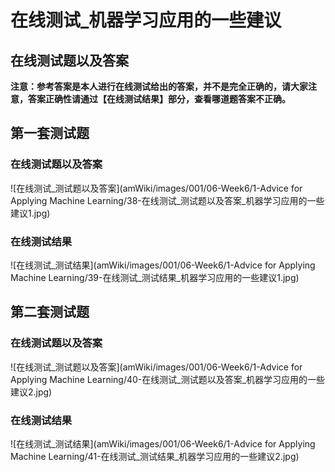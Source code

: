 # 在线测试_机器学习应用的一些建议
## 在线测试题以及答案
**注意：参考答案是本人进行在线测试给出的答案，并不是完全正确的，请大家注意，答案正确性请通过【在线测试结果】部分，查看哪道题答案不正确。**  
## 第一套测试题
### 在线测试题以及答案
![在线测试_测试题以及答案](amWiki/images/001/06-Week6/1-Advice for Applying Machine Learning/38-在线测试_测试题以及答案_机器学习应用的一些建议1.jpg)  
### 在线测试结果
![在线测试_测试结果](amWiki/images/001/06-Week6/1-Advice for Applying Machine Learning/39-在线测试_测试结果_机器学习应用的一些建议1.jpg)  
## 第二套测试题
### 在线测试题以及答案
![在线测试_测试题以及答案](amWiki/images/001/06-Week6/1-Advice for Applying Machine Learning/40-在线测试_测试题以及答案_机器学习应用的一些建议2.jpg)  
### 在线测试结果
![在线测试_测试结果](amWiki/images/001/06-Week6/1-Advice for Applying Machine Learning/41-在线测试_测试结果_机器学习应用的一些建议2.jpg)  
